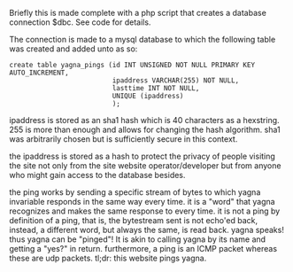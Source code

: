 Briefly this is made complete with a php script that creates a database connection $dbc. See code for details.

The connection is made to a mysql database to which the following table was created and added unto as so:
```
create table yagna_pings (id INT UNSIGNED NOT NULL PRIMARY KEY AUTO_INCREMENT,
                          ipaddress VARCHAR(255) NOT NULL,
                          lasttime INT NOT NULL,
                          UNIQUE (ipaddress)
                          );
```
ipaddress is stored as an sha1 hash which is 40 characters as a hexstring. 255 is more than enough and allows for changing the hash algorithm. sha1 was arbitrarily chosen but is sufficiently secure in this context.

the ipaddress is stored as a hash to protect the privacy of people visiting the site not only from the site website operator/developer but from anyone who might gain access to the database besides.

the ping works by sending a specific stream of bytes to which yagna invariable responds in the same way every time. it is a "word" that yagna recognizes and makes the same response to every time. it is not a ping by definition of a ping, that is, the bytestream sent is not echo'ed back, instead, a different word, but always the same, is read back. yagna speaks! thus yagna can be "pinged"! It is akin to calling yagna by its name and getting a "yes?" in return. furthermore, a ping is an ICMP packet whereas these are udp packets. tl;dr: this website pings yagna.
